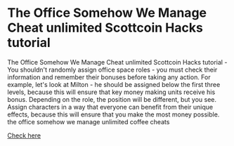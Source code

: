 # The Office Somehow We Manage Cheat unlimited Scottcoin Hacks tutorial

The Office Somehow We Manage Cheat unlimited Scottcoin Hacks tutorial - You shouldn't randomly assign office space roles - you must check their information and remember their bonuses before taking any action. For example, let's look at Milton - he should be assigned below the first three levels, because this will ensure that key money making units receive his bonus. Depending on the role, the position will be different, but you see. Assign characters in a way that everyone can benefit from their unique effects, because this will ensure that you make the most money possible. the office somehow we manage unlimited coffee cheats

<a href="https://windmod.icu/the-office-somehow-we-manage/">Check here</a>
